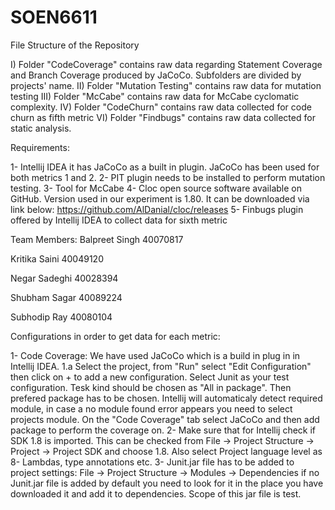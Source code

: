 # SOEN6611

File Structure of the Repository

I) Folder "CodeCoverage" contains raw data regarding Statement Coverage and Branch Coverage produced by JaCoCo. Subfolders are divided by projects' name.
II) Folder "Mutation Testing" contains raw data for mutation testing
III) Folder "McCabe" contains raw data for McCabe cyclomatic complexity.
IV) Folder "CodeChurn" contains raw data collected for code churn as fifth metric
VI) Folder "Findbugs" contains raw data collected for static analysis.


Requirements:

1- Intellij IDEA it has JaCoCo as a built in plugin. JaCoCo has been used for both metrics 1 and 2.
2- PIT plugin needs to be installed to perform mutation testing.
3- Tool for McCabe 
4- Cloc open source software available on GitHub. Version used in our experiment is 1.80. It can be downloaded via link below:
https://github.com/AlDanial/cloc/releases 
5- Finbugs plugin offered by Intellij IDEA to collect data for sixth metric


Team Members:
Balpreet Singh	40070817

Kritika Saini	40049120

Negar Sadeghi	40028394

Shubham Sagar	40089224

Subhodip Ray	40080104


Configurations in order to get data for each metric:

1- Code Coverage: We have used JaCoCo which is a build in plug in in Intellij IDEA.
1.a Select the project, from "Run" select "Edit Configuration" then click on + to add a new configuration. Select Junit as your test configuration. Tesk kind should be chosen as "All in package". Then prefered package has to be chosen. Intellij will automaticaly detect required module, in case a no module found error appears you need to select projects module. On the "Code Coverage" tab select JaCoCo and then add package to perform the coverage on.
2- Make sure that for Intellij check if SDK 1.8 is imported. This can be checked from File -> Project Structure -> Project -> Project SDK and choose 1.8. Also select Project language level as 8- Lambdas, type annotations etc.
3- Junit.jar file has to be added to project settings: File -> Project Structure -> Modules -> Dependencies if no Junit.jar file is added by default you need to look for it in the place you have downloaded it and add it to dependencies. Scope of this jar file is test.
